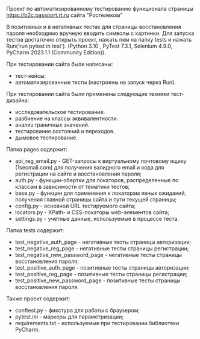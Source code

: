 Проект по автоматизированному тестированию функционала страницы https://b2c.passport.rt.ru сайта "Ростелеком"

В позитивных и в негативных тестах для страницы восстановления пароля необходимо вручную вводить символы с картинки.
Для запуска тестов достаточно открыть проект, нажать пкм на папку tests и нажать Run('run pytest in test').
(Python 3.10 , PyTest 7.3.1, Selenium 4.9.0, PyCharm 2023.1.1 (Community Edition)).


При тестировании сайта были написаны:
- тест-кейсы;
- автоматизированные тесты (настроены на запуск через Run).

При тестировании сайта были применены следующие техники тест-дизайна:
- исследовательское тестирование.
- разбиение на классы эквивалентности.
- анализ граничных значений.
- тестирование состояний и переходов.
- дымовое тестирование.

Папка pages содержит:
- api_reg_email.py - GET-запросы к виртуальному почтовому ящику (1secmail.com) для получения валидного email и кода для регистрации на сайте и восстановления пароля;
- auth.py - функции-обертки для локаторов, распределенные по классам в зависимости от тематики тестов;
- base.py - функции для применения к локаторам явных ожиданий, получения главной страницы сайта и пути текущей страницы;
- config.py - основной URL тестируемого сайта;
- locators.py - XPath- и CSS-локаторы web-элементов сайта;
- settings.py - учетные данные, используемые в процессе теста.

Папка tests содержит:
- test_negative_auth_page - негативные тесты страницы авторизации;
- test_negative_reg_page - негативные тесты страницы регистрации;
- test_negative_new_password_page - негативные тесты страницы восстановления пароля;
- test_positive_auth_page - позитивные тесты страницы авторизации;
- test_positive_reg_page - позитивные тесты страницы регистрации;
- test_positive_new_password_page - позитивные тесты страницы восстановления пароля.

Также проект содержит:
- conftest.py - фикстура для работы с браузером;
- pytest.ini - маркеры для параметризации;
- requirements.txt - используемые при тестировании библиотеки PyCharm.
